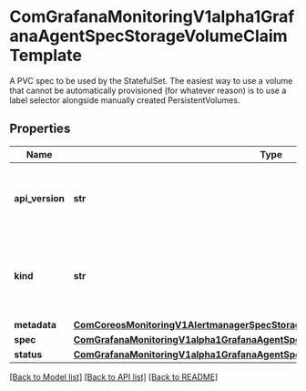 # ComGrafanaMonitoringV1alpha1GrafanaAgentSpecStorageVolumeClaimTemplate

A PVC spec to be used by the StatefulSet. The easiest way to use a volume that cannot be automatically provisioned (for whatever reason) is to use a label selector alongside manually created PersistentVolumes.
## Properties
Name | Type | Description | Notes
------------ | ------------- | ------------- | -------------
**api_version** | **str** | APIVersion defines the versioned schema of this representation of an object. Servers should convert recognized schemas to the latest internal value, and may reject unrecognized values. More info: https://git.k8s.io/community/contributors/devel/sig-architecture/api-conventions.md#resources | [optional] 
**kind** | **str** | Kind is a string value representing the REST resource this object represents. Servers may infer this from the endpoint the kubernetes.client submits requests to. Cannot be updated. In CamelCase. More info: https://git.k8s.io/community/contributors/devel/sig-architecture/api-conventions.md#types-kinds | [optional] 
**metadata** | [**ComCoreosMonitoringV1AlertmanagerSpecStorageVolumeClaimTemplateMetadata**](ComCoreosMonitoringV1AlertmanagerSpecStorageVolumeClaimTemplateMetadata.md) |  | [optional] 
**spec** | [**ComGrafanaMonitoringV1alpha1GrafanaAgentSpecStorageVolumeClaimTemplateSpec**](ComGrafanaMonitoringV1alpha1GrafanaAgentSpecStorageVolumeClaimTemplateSpec.md) |  | [optional] 
**status** | [**ComGrafanaMonitoringV1alpha1GrafanaAgentSpecStorageVolumeClaimTemplateStatus**](ComGrafanaMonitoringV1alpha1GrafanaAgentSpecStorageVolumeClaimTemplateStatus.md) |  | [optional] 

[[Back to Model list]](../README.md#documentation-for-models) [[Back to API list]](../README.md#documentation-for-api-endpoints) [[Back to README]](../README.md)


